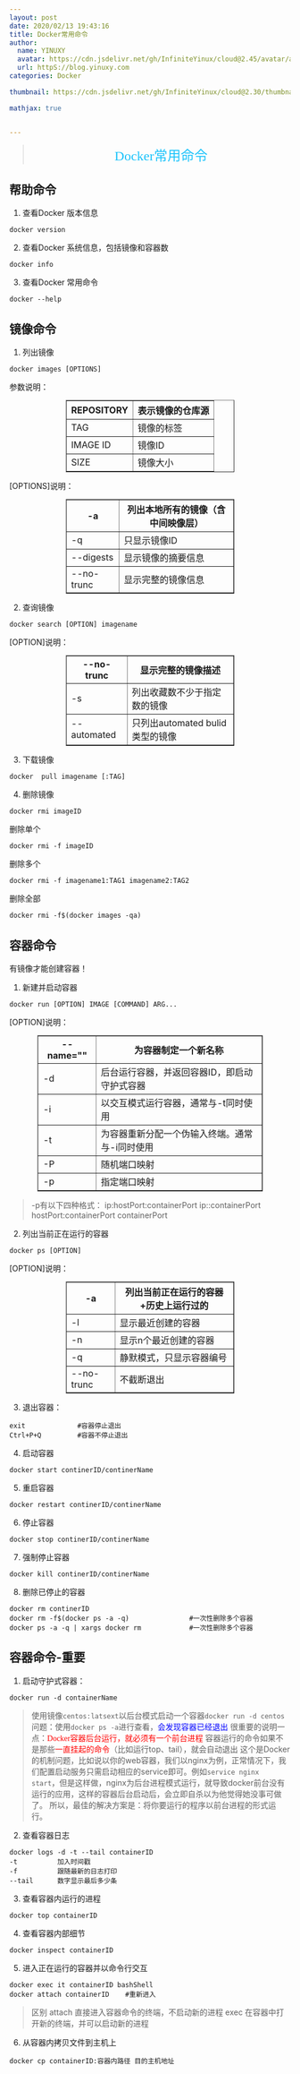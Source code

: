 ```yaml
---
layout: post
date: 2020/02/13 19:43:16 
title: Docker常用命令
author: 
  name: YINUXY
  avatar: https://cdn.jsdelivr.net/gh/InfiniteYinux/cloud@2.45/avatar/avatar.png
  url: httpS://blog.yinuxy.com
categories: Docker

thumbnail: https://cdn.jsdelivr.net/gh/InfiniteYinux/cloud@2.30/thumbnail/docker.jpg

mathjax: true


---
```


> <center><font  size = "5" color = "#1BC3FB"  face = "楷体">Docker常用命令</font></center>

<!-- more -->
## 帮助命令 ##
1. 查看Docker 版本信息
```
docker version
```
2. 查看Docker 系统信息，包括镜像和容器数
```
docker info
```
3. 查看Docker 常用命令
```
docker --help
```
## 镜像命令 ##
1. 列出镜像
```
docker images [OPTIONS]
```
参数说明： 
<div style="text-align:center">
  <table border="1" cellpadding="3" cellspacing="0" style="width: 60%;margin:auto">
    <tr>
        <th>REPOSITORY</th>
        <th>表示镜像的仓库源</th>
    </tr>
    <tr>
        <td>TAG</td>
        <td>镜像的标签</td>
    </tr>
    <tr>
        <td>IMAGE ID</td>
        <td>镜像ID</td>
    </tr>
    <tr>
        <td>SIZE</td>
        <td>镜像大小</td>
    </tr>
 
  </table>
</div>

[OPTIONS]说明：
<div style="text-align:center">
  <table border="1" cellpadding="3" cellspacing="0" style="width: 60%;margin:auto">
    <tr>
        <th>-a</th>
        <th>列出本地所有的镜像（含中间映像层）</th>
    </tr>
    <tr>
        <td>-q</td>
        <td>只显示镜像ID</td>
    </tr>
    <tr>
        <td>--digests</td>
        <td>显示镜像的摘要信息</td>
    </tr>
    <tr>
        <td>--no-trunc</td>
        <td>显示完整的镜像信息</td>
    </tr>
 
  </table>
</div>

2. 查询镜像
```
docker search [OPTION] imagename
```
[OPTION]说明：
<div style="text-align:center">
  <table border="1" cellpadding="3" cellspacing="0" style="width: 60%;margin:auto">
    <tr>
        <th>  --no-trunc </th>
        <th>        显示完整的镜像描述       </th>
    </tr>
    <tr>
        <td>      -s     </td>
        <td>   列出收藏数不少于指定数的镜像  </td>
    </tr>
    <tr>
        <td> --automated </td>
        <td> 只列出automated bulid类型的镜像 </td>
    </tr>
  </table>
</div>  

3. 下载镜像

```
docker  pull imagename [:TAG]
```

4. 删除镜像

```
docker rmi imageID
```

删除单个

```
docker rmi -f imageID
```

删除多个

```
docker rmi -f imagename1:TAG1 imagename2:TAG2
```
删除全部
```
docker rmi -f$(docker images -qa)
```
## 容器命令 ##
有镜像才能创建容器！
1. 新建并启动容器
```
docker run [OPTION] IMAGE [COMMAND] ARG...
```
[OPTION]说明：
<div style="text-align:center">
  <table border="1" cellpadding="3" cellspacing="0" style="width: 80%;margin:auto">
    <tr>
        <th> --name="" </th>
        <th>              为容器制定一个新名称              </th>
    </tr>
    <tr>
        <td>     -d    </td>
        <td>  后台运行容器，并返回容器ID，即启动守护式容器  </td>
    </tr>
    <tr>
        <td>     -i    </td>
        <td>      以交互模式运行容器，通常与-t同时使用      </td>
    </tr>
    <tr>
        <td>     -t    </td>
        <td> 为容器重新分配一个伪输入终端。通常与-i同时使用 </td>
    </tr>
    <tr>
        <td>     -P    </td>
        <td>                  随机端口映射                  </td>
    </tr>
    <tr>
        <td>     -p    </td>
        <td>                  指定端口映射                  </td>
    </tr>
  </table>
</div> 

> -p有以下四种格式：
> ip:hostPort:containerPort
> ip::containerPort
> hostPort:containerPort
> containerPort

2. 列出当前正在运行的容器
```
docker ps [OPTION]
```
[OPTION]说明：
<div style="text-align:center">
  <table border="1" cellpadding="3" cellspacing="0" style="width: 60%;margin:auto">
    <tr>
        <th>-a</th>
        <th>列出当前正在运行的容器+历史上运行过的</th>
    </tr>
    <tr>
        <td>-l</td>
        <td>显示最近创建的容器</td>
    </tr>
    <tr>
        <td>-n</td>
        <td>显示n个最近创建的容器</td>
    </tr>
    <tr>
        <td>-q</td>
        <td>静默模式，只显示容器编号</td>
    </tr>
    <tr>
        <td>--no-trunc</td>
        <td>不截断退出</td>
    </tr>
 
  </table>
</div>

3. 退出容器：
```
exit             #容器停止退出
Ctrl+P+Q         #容器不停止退出
```

4. 启动容器
```
docker start continerID/continerName
```

5. 重启容器
```
docker restart continerID/continerName
```

6. 停止容器
```
docker stop continerID/continerName
```

7. 强制停止容器
```
docker kill continerID/continerName
```

8. 删除已停止的容器
```
docker rm continerID
docker rm -f$(docker ps -a -q)               #一次性删除多个容器
docker ps -a -q | xargs docker rm            #一次性删除多个容器
```

## 容器命令-重要 ##
1. 启动守护式容器：
```
docker run -d containerName
```
> 使用镜像`centos:latsext`以后台模式启动一个容器`docker run -d centos`
> 问题：使用`docker ps -a`进行查看，<font color = "blue"  face = "黑体">会发现容器已经退出</font>
> 很重要的说明一点：<font color = "red"  face = "黑体">Docker容器后台运行，就必须有一个前台进程</font>
> 容器运行的命令如果不是那些<font color = "red"  face = "黑体">一直挂起的命令</font>（比如运行top、tail），就会自动退出
> 这个是Docker的机制问题，比如说以你的web容器，我们以nginx为例，正常情况下，我们配置启动服务只需启动相应的service即可。例如`service nginx start`，但是这样做，nginx为后台进程模式运行，就导致docker前台没有运行的应用，这样的容器后台启动后，会立即自杀以为他觉得她没事可做了。
> 所以，最佳的解决方案是：将你要运行的程序以前台进程的形式运行。

2. 查看容器日志
```
docker logs -d -t --tail containerID
-t          加入时间戳
-f          跟随最新的日志打印
--tail      数字显示最后多少条
```

3. 查看容器内运行的进程
```
docker top containerID
```

4. 查看容器内部细节
```
docker inspect containerID
```

5. 进入正在运行的容器并以命令行交互
```
docker exec it containerID bashShell
docker attach containerID    #重新进入
```
>  区别
>  attach       直接进入容器命令的终端，不启动新的进程
>  exec         在容器中打开新的终端，并可以启动新的进程

6. 从容器内拷贝文件到主机上
```
docker cp containerID:容器内路径 目的主机地址
```





